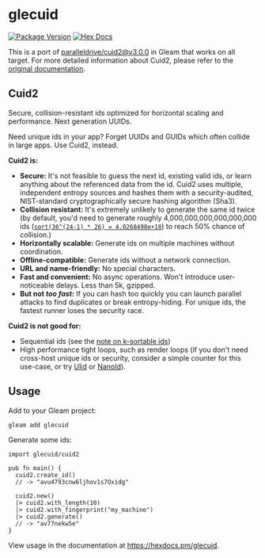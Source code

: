# glecuid

[![Package Version](https://img.shields.io/hexpm/v/glecuid)](https://hex.pm/packages/glecuid)
[![Hex Docs](https://img.shields.io/badge/hex-docs-ffaff3)](https://hexdocs.pm/glecuid/)

This is a port of [paralleldrive/cuid2@v3.0.0](https://github.com/paralleldrive/cuid2/tree/v3.0.0) in Gleam that works on all target.
For more detailed information about Cuid2, please refer to the [original documentation](https://github.com/paralleldrive/cuid2/blob/main/README.md).

## Cuid2

Secure, collision-resistant ids optimized for horizontal scaling and performance. Next generation UUIDs.

Need unique ids in your app? Forget UUIDs and GUIDs which often collide in large apps. Use Cuid2, instead.

**Cuid2 is:**

- **Secure:** It's not feasible to guess the next id, existing valid ids, or learn anything about the referenced data from the id. Cuid2 uses multiple, independent entropy sources and hashes them with a security-audited, NIST-standard cryptographically secure hashing algorithm (Sha3).
- **Collision resistant:** It's extremely unlikely to generate the same id twice (by default, you'd need to generate roughly 4,000,000,000,000,000,000 ids ([`sqrt(36^(24-1) * 26) = 4.0268498e+18`](https://en.wikipedia.org/wiki/Birthday_problem#Square_approximation)) to reach 50% chance of collision.)
- **Horizontally scalable:** Generate ids on multiple machines without coordination.
- **Offline-compatible:** Generate ids without a network connection.
- **URL and name-friendly:** No special characters.
- **Fast and convenient:** No async operations. Won't introduce user-noticeable delays. Less than 5k, gzipped.
- **But not _too fast_:** If you can hash too quickly you can launch parallel attacks to find duplicates or break entropy-hiding. For unique ids, the fastest runner loses the security race.

**Cuid2 is not good for:**

- Sequential ids (see the [note on k-sortable ids](https://github.com/paralleldrive/cuid2#note-on-k-sortablesequentialmonotonically-increasing-ids))
- High performance tight loops, such as render loops (if you don't need cross-host unique ids or security, consider a simple counter for this use-case, or try [Ulid](https://github.com/ulid/javascript) or [NanoId](https://github.com/ai/nanoid)).

## Usage

Add to your Gleam project:

```
gleam add glecuid
```

Generate some ids:

```gleam
import glecuid/cuid2

pub fn main() {
  cuid2.create_id()
  // -> "avu4793cnw6ljhov1s7Oxidg"

  cuid2.new()
  |> cuid2.with_length(10)
  |> cuid2.with_fingerprint("my_machine")
  |> cuid2.generate()
  // -> "av77nekw5e"
}
```

View usage in the documentation at <https://hexdocs.pm/glecuid>.
